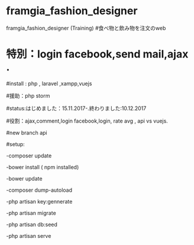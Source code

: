# framgia_fashion_designer
framgia_fashion_designer (Training)
#食べ物と飲み物を注文のweb  

# 特別：login facebook,send mail,ajax . 

#install : php , laravel ,xampp,vuejs 

#援助：php storm 

#status:はじめました：15.11.2017-.終わりました:10.12.2017 

#役割：ajax,comment,login facebook,login, rate avg , api vs vuejs. 

#new branch api 

#setup:

-composer update 

-bower install ( npm installed) 

-bower update 

-composer dump-autoload

-php artisan key:gennerate

-php artisan migrate 

-php artisan db:seed 

-php artisan serve
